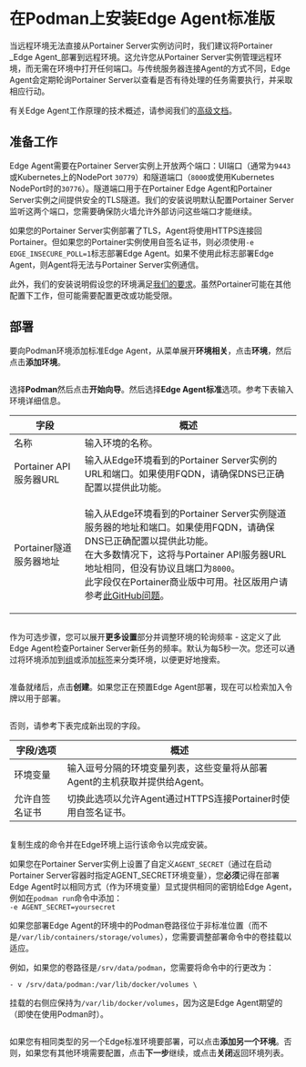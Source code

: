 # 在Podman上安装Edge Agent标准版

当远程环境无法直接从Portainer Server实例访问时，我们建议将Portainer _Edge Agent_部署到远程环境。这允许您从Portainer Server实例管理远程环境，而无需在环境中打开任何端口。与传统服务器连接Agent的方式不同，Edge Agent会定期轮询Portainer Server以查看是否有待处理的任务需要执行，并采取相应行动。

有关Edge Agent工作原理的技术概述，请参阅我们的[高级文档](../../../../advanced/edge-agent.md)。

## 准备工作

Edge Agent需要在Portainer Server实例上开放两个端口：UI端口（通常为`9443`或Kubernetes上的NodePort `30779`）和隧道端口（`8000`或使用Kubernetes NodePort时的`30776`）。隧道端口用于在Portainer Edge Agent和Portainer Server实例之间提供安全的TLS隧道。我们的安装说明默认配置Portainer Server监听这两个端口，您需要确保防火墙允许外部访问这些端口才能继续。

如果您的Portainer Server实例部署了TLS，Agent将使用HTTPS连接回Portainer。但如果您的Portainer实例使用自签名证书，则必须使用`-e EDGE_INSECURE_POLL=1`标志部署Edge Agent。如果不使用此标志部署Edge Agent，则Agent将无法与Portainer Server实例通信。

此外，我们的安装说明假设您的环境满足[我们的要求](../../../../start/requirements-and-prerequisites.md)。虽然Portainer可能在其他配置下工作，但可能需要配置更改或功能受限。

## 部署

要向Podman环境添加标准Edge Agent，从菜单展开**环境相关**，点击**环境**，然后点击**添加环境**。

<figure><img src="../../..//assets/2.22-environments-add.gif" alt=""><figcaption></figcaption></figure>

选择**Podman**然后点击**开始向导**。然后选择**Edge Agent标准**选项。参考下表输入环境详细信息。

| 字段                           | 概述                                                                                                                                                                                                                                                                                                                                                                                                                                                                                                                                      |
| ------------------------------- | --------------------------------------------------------------------------------------------------------------------------------------------------------------------------------------------------------------------------------------------------------------------------------------------------------------------------------------------------------------------------------------------------------------------------------------------------------------------------------------------------------------------------------------------- |
| 名称                            | 输入环境的名称。                                                                                                                                                                                                                                                                                                                                                                                                                                                                                                            |
| Portainer API服务器URL        | 输入从Edge环境看到的Portainer Server实例的URL和端口。如果使用FQDN，请确保DNS已正确配置以提供此功能。                                                                                                                                                                                                                                                                                                                                                                                                                                                                                              |
| Portainer隧道服务器地址 | <p>输入从Edge环境看到的Portainer Server实例隧道服务器的地址和端口。如果使用FQDN，请确保DNS已正确配置以提供此功能。<br>在大多数情况下，这将与Portainer API服务器URL地址相同，但没有协议且端口为<code>8000</code>。<br>此字段仅在Portainer商业版中可用。社区版用户请参考<a href="https://github.com/portainer/portainer/issues/6251">此GitHub问题</a>。</p> |

<figure><img src="../../..//assets/2.17-install-agent-edge-nameurl.png" alt=""><figcaption></figcaption></figure>

作为可选步骤，您可以展开**更多设置**部分并调整环境的轮询频率 - 这定义了此Edge Agent检查Portainer Server新任务的频率。默认为每5秒一次。您还可以通过将环境添加到[组](../../groups.md)或添加[标签](../../tags.md)来分类环境，以便更好地搜索。

<figure><img src="../../..//assets/2.15-edge_agent_more_settings.png" alt=""><figcaption></figcaption></figure>

准备就绪后，点击**创建**。如果您正在预置Edge Agent部署，现在可以检索加入令牌以用于部署。

<figure><img src="../../..//assets/2.18-environments-add-docker-edge-jointoken.png" alt=""><figcaption></figcaption></figure>

否则，请参考下表完成新出现的字段。

| 字段/选项            | 概述                                                                                                                                        |
| ----------------------- | ----------------------------------------------------------------------------------------------------------------------------------------------- |
| 环境变量   | 输入逗号分隔的环境变量列表，这些变量将从部署Agent的主机获取并提供给Agent。 |
| 允许自签名证书 | 切换此选项以允许Agent通过HTTPS连接Portainer时使用自签名证书。                                           |

<figure><img src="../../..//assets/2.18-environments-add-docker-edge-envvars.png" alt=""><figcaption></figcaption></figure>

复制生成的命令并在Edge环境上运行该命令以完成安装。

如果您在Portainer Server实例上设置了自定义`AGENT_SECRET`（通过在启动Portainer Server容器时指定AGENT\_SECRET环境变量），您**必须**记得在部署Edge Agent时以相同方式（作为环境变量）显式提供相同的密钥给Edge Agent，例如在`podman run`命令中添加：\
`-e AGENT_SECRET=yoursecret`

如果您部署Edge Agent的环境中的Podman卷路径位于非标准位置（而不是`/var/lib/containers/storage/volumes`），您需要调整部署命令中的卷挂载以适应。

例如，如果您的卷路径是`/srv/data/podman`，您需要将命令中的行更改为：

```
- v /srv/data/podman:/var/lib/docker/volumes \
```

挂载的右侧应保持为`/var/lib/docker/volumes`，因为这是Edge Agent期望的（即使在使用Podman时）。

<figure><img src="../../..//assets/2.22.0-environments-add-podman-edge-std-command.png" alt=""><figcaption></figcaption></figure>

如果您有相同类型的另一个Edge标准环境要部署，可以点击**添加另一个环境**。否则，如果您有其他环境需要配置，点击**下一步**继续，或点击**关闭**返回环境列表。

